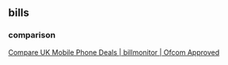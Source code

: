 ## bills

### comparison

[Compare UK Mobile Phone Deals | billmonitor | Ofcom Approved](http://www.billmonitor.com/)
